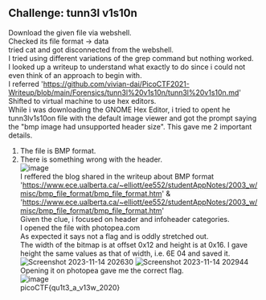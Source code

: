 ## Challenge: tunn3l v1s10n  
Download the given file via webshell.  
Checked its file format -> data  
tried cat and got disconnected from the webshell.  
I tried using different variations of the grep command but nothing worked.  
I looked up a writeup to understand what exactly to do since i could not even think of an approach to begin with.  
I referred 'https://github.com/vivian-dai/PicoCTF2021-Writeup/blob/main/Forensics/tunn3l%20v1s10n/tunn3l%20v1s10n.md'  
Shifted to virtual machine to use hex editors.  
While i was downloading the GNOME Hex Editor, i tried to opent he tunn3lv1s10on file with the default image viewer and got the prompt saying the "bmp image had unsupported header size". This gave me 2 important details.  
1. The file is BMP format.
2. There is something wrong with the header.  
![image](https://github.com/Azure9733/picoCTF/assets/143328010/4ee64442-dcf3-45dd-b6d8-134a57883726)  
I reffered the blog shared in the writeup about BMP format 'https://www.ece.ualberta.ca/~elliott/ee552/studentAppNotes/2003_w/misc/bmp_file_format/bmp_file_format.htm' & 'https://www.ece.ualberta.ca/~elliott/ee552/studentAppNotes/2003_w/misc/bmp_file_format/bmp_file_format.htm'  
Given the clue, i focused on header and infoheader categories.  
I opened the file with photopea.com  
As expected it says not a flag and is oddly stretched out.  
The width of the bitmap is at offset 0x12 and height is at 0x16. I gave height the same values as that of width, i.e. 6E 04 and saved it.  
![Screenshot 2023-11-14 202630](https://github.com/Azure9733/picoCTF/assets/143328010/cea2f81d-6a2d-4fad-8923-6429691baf07)
![Screenshot 2023-11-14 202944](https://github.com/Azure9733/picoCTF/assets/143328010/fab30c07-219f-46f6-a470-43ead9bccd68)  
Opening it on photopea gave me the correct flag.  
![image](https://github.com/Azure9733/picoCTF/assets/143328010/33966840-2ee8-4b2c-9fcf-8ee48c160b7b)  
picoCTF{qu1t3_a_v13w_2020}
